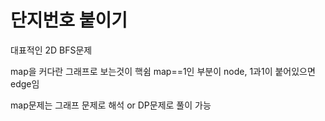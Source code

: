 # 단지번호 붙이기

대표적인 2D BFS문제

map을 커다란 그래프로 보는것이 핵쉼
map==1인 부분이 node, 1과1이 붙어있으면 edge임

map문제는 그래프 문제로 해석 or DP문제로 풀이 가능